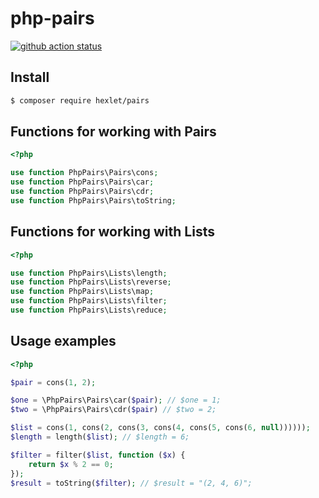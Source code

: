 # php-pairs

[![github action status](https://github.com/hexlet-components/php-pairs/workflows/master/badge.svg)](https://github.com/hexlet-components/php-pairs/actions)

## Install

```sh
$ composer require hexlet/pairs
```

## Functions for working with Pairs

```php
<?php

use function PhpPairs\Pairs\cons;
use function PhpPairs\Pairs\car;
use function PhpPairs\Pairs\cdr;
use function PhpPairs\Pairs\toString;
```

## Functions for working with Lists

```php
<?php

use function PhpPairs\Lists\length;
use function PhpPairs\Lists\reverse;
use function PhpPairs\Lists\map;
use function PhpPairs\Lists\filter;
use function PhpPairs\Lists\reduce;
```

## Usage examples

```php
<?php

$pair = cons(1, 2);

$one = \PhpPairs\Pairs\car($pair); // $one = 1;
$two = \PhpPairs\Pairs\cdr($pair) // $two = 2;

$list = cons(1, cons(2, cons(3, cons(4, cons(5, cons(6, null))))));
$length = length($list); // $length = 6;

$filter = filter($list, function ($x) {
    return $x % 2 == 0;
});
$result = toString($filter); // $result = "(2, 4, 6)";
```
